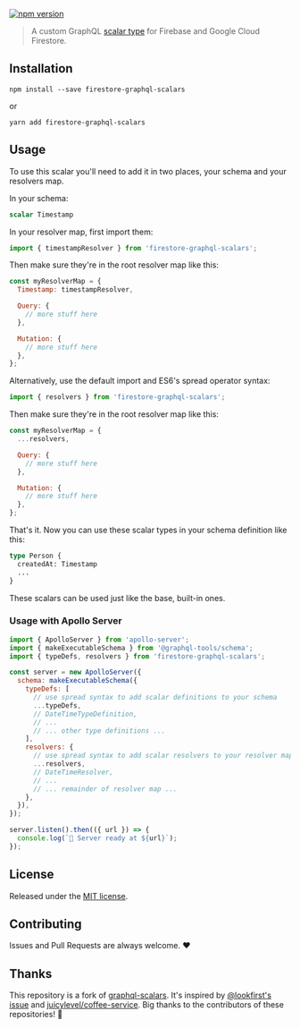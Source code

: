 [![npm version](https://badge.fury.io/js/firestore-graphql-scalars.svg)](https://badge.fury.io/js/firestore-graphql-scalars)

> A custom GraphQL [scalar type](http://graphql.org/learn/schema/#scalar-types) for Firebase and Google Cloud Firestore.

## Installation

```
npm install --save firestore-graphql-scalars
```

or

```
yarn add firestore-graphql-scalars
```

## Usage

To use this scalar you'll need to add it in two places, your schema and your resolvers map.

In your schema:

```graphql
scalar Timestamp
```

In your resolver map, first import them:

```javascript
import { timestampResolver } from 'firestore-graphql-scalars';
```

Then make sure they're in the root resolver map like this:

```javascript
const myResolverMap = {
  Timestamp: timestampResolver,

  Query: {
    // more stuff here
  },

  Mutation: {
    // more stuff here
  },
};
```

Alternatively, use the default import and ES6's spread operator syntax:

```javascript
import { resolvers } from 'firestore-graphql-scalars';
```

Then make sure they're in the root resolver map like this:

```javascript
const myResolverMap = {
  ...resolvers,

  Query: {
    // more stuff here
  },

  Mutation: {
    // more stuff here
  },
};
```

That's it. Now you can use these scalar types in your schema definition like this:

```graphql
type Person {
  createdAt: Timestamp
  ...
}
```

These scalars can be used just like the base, built-in ones.

### Usage with Apollo Server

```javascript
import { ApolloServer } from 'apollo-server';
import { makeExecutableSchema } from '@graphql-tools/schema';
import { typeDefs, resolvers } from 'firestore-graphql-scalars';

const server = new ApolloServer({
  schema: makeExecutableSchema({
    typeDefs: [
      // use spread syntax to add scalar definitions to your schema
      ...typeDefs,
      // DateTimeTypeDefinition,
      // ...
      // ... other type definitions ...
    ],
    resolvers: {
      // use spread syntax to add scalar resolvers to your resolver map
      ...resolvers,
      // DateTimeResolver,
      // ...
      // ... remainder of resolver map ...
    },
  }),
});

server.listen().then(({ url }) => {
  console.log(`🚀 Server ready at ${url}`);
});
```

## License

Released under the [MIT license](./LICENSE).

## Contributing

Issues and Pull Requests are always welcome. ❤️

## Thanks

This repository is a fork of [graphql-scalars](https://github.com/Urigo/graphql-scalars). It's inspired by [@lookfirst's issue](https://github.com/Urigo/graphql-scalars/issues/61) and
[juicylevel/coffee-service](https://github.com/juicylevel/coffee-service). Big thanks to the contributors of these repositories! 🙏
